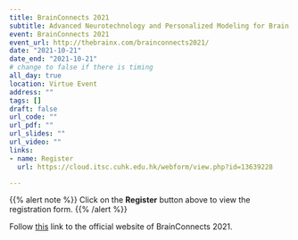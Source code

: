```yaml
---
title: BrainConnects 2021
subtitle: Advanced Neurotechnology and Personalized Modeling for Brain Diseases
event: BrainConnects 2021
event_url: http://thebrainx.com/brainconnects2021/
date: "2021-10-21"
date_end: "2021-10-21"
# change to false if there is timing
all_day: true
location: Virtue Event
address: ""
tags: []
draft: false
url_code: ""
url_pdf: ""
url_slides: ""
url_video: ""
links:
- name: Register
  url: https://cloud.itsc.cuhk.edu.hk/webform/view.php?id=13639228

---
```


{{% alert note %}}
Click on the **Register** button above to view the registration form.
{{% /alert %}}

Follow [this](http://thebrainx.com/brainconnects2021/) link to the official website of BrainConnects 2021. 
	